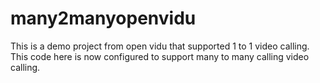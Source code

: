 # many2manyopenvidu
This is a demo project from open vidu that supported 1 to 1 video calling. This code here is now configured to support many to many calling video calling. 

